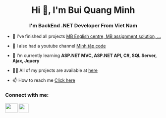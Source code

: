 
<h1 align="center">Hi 👋, I'm Bui Quang Minh</h1>
<h3 align="center">I'm BackEnd .NET Developer From Viet Nam</h3>


- 🔭 I've finished all projects [MB English centre, MB assignment solution, ...](https://github.com/Bminh1709?tab=repositories)

- 🔭 I also had a youtube channel [Minh tập code](https://www.youtube.com/channel/UCyK6v3wVuhNz0EMI9fAHrsw)

- 🌱 I’m currently learning **ASP.NET MVC, ASP.NET API, C#, SQL Server, Ajax, Jquery**

- 👨‍💻 All of my projects are available at [here](https://github.com/Bminh1709?tab=repositories)

- 📫 How to reach me [Click here](https://buiminhportfolio.onrender.com/)

<h3 align="left">Connect with me:</h3>
<p align="left">
<a href="https://www.facebook.com/bmint1709/" target="blank"><img align="center" src="https://raw.githubusercontent.com/rahuldkjain/github-profile-readme-generator/master/src/images/icons/Social/facebook.svg" height="30" width="40" /></a>
<a href="https://www.linkedin.com/in/minh-bui-166979272/" target="blank"><img style="width: 31px;margin-top: 1px;" align="center" src="https://cdn-icons-png.flaticon.com/512/174/174857.png" height="30" width="40" /></a>

